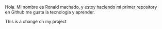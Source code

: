 Hola.
Mi nombre es Ronald machado, y estoy haciendo mi primer repository en Github
me gusta la tecnologia y aprender.

This is a change on my project
